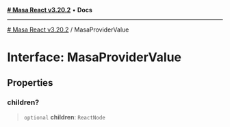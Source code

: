 [**# Masa React v3.20.2**](../README.md) • **Docs**

***

[# Masa React v3.20.2](../globals.md) / MasaProviderValue

# Interface: MasaProviderValue

## Properties

### children?

> `optional` **children**: `ReactNode`
